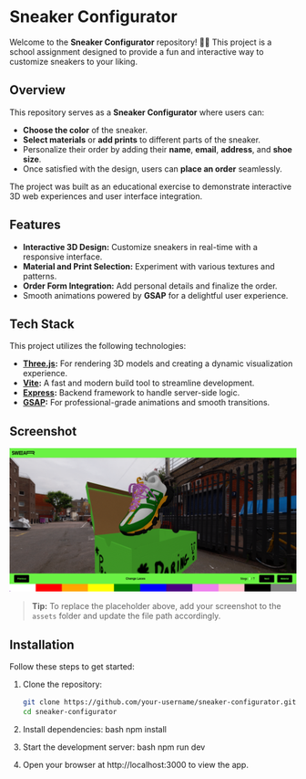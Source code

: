 # Sneaker Configurator

Welcome to the **Sneaker Configurator** repository! 🎨👟 This project is a school assignment designed to provide a fun and interactive way to customize sneakers to your liking.

## Overview

This repository serves as a **Sneaker Configurator** where users can:  
- **Choose the color** of the sneaker.  
- **Select materials** or **add prints** to different parts of the sneaker.  
- Personalize their order by adding their **name**, **email**, **address**, and **shoe size**.  
- Once satisfied with the design, users can **place an order** seamlessly.

The project was built as an educational exercise to demonstrate interactive 3D web experiences and user interface integration.

## Features

- **Interactive 3D Design:** Customize sneakers in real-time with a responsive interface.  
- **Material and Print Selection:** Experiment with various textures and patterns.  
- **Order Form Integration:** Add personal details and finalize the order.  
- Smooth animations powered by **GSAP** for a delightful user experience.

## Tech Stack

This project utilizes the following technologies:

- **[Three.js](https://threejs.org/):** For rendering 3D models and creating a dynamic visualization experience.  
- **[Vite](https://vitejs.dev/):** A fast and modern build tool to streamline development.  
- **[Express](https://expressjs.com/):** Backend framework to handle server-side logic.  
- **[GSAP](https://greensock.com/gsap/):** For professional-grade animations and smooth transitions.

## Screenshot

![Screenshot Placeholder](./public/assets/SneakerConfigScreenshot.png)

> **Tip:** To replace the placeholder above, add your screenshot to the `assets` folder and update the file path accordingly.

## Installation

Follow these steps to get started:

1. Clone the repository:  
   ```bash
   git clone https://github.com/your-username/sneaker-configurator.git
   cd sneaker-configurator

2. Install dependencies:
bash
npm install

3. Start the development server:
bash
npm run dev

4. Open your browser at http://localhost:3000 to view the app.